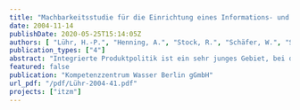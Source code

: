```yaml
---
title: "Machbarkeitsstudie für die Einrichtung eines Informations- und Testzentrums Messtechnik (ITZM) im Wasser- und Abwasserbereich"
date: 2004-11-14
publishDate: 2020-05-25T15:14:05Z
authors: [ "Lühr, H.-P.", "Henning, A.", "Stock, R.", "Schäfer, W.", "Sterger, O.", "Lüdtke, T." ]
publication_types: ["4"]
abstract: "Integrierte Produktpolitik ist ein sehr junges Gebiet, bei dem man kaum auf Erfahrungswerte zurückgreifen kann. Benötigt werden kreative Lösungsansätze, die sich auch unkonventioneller Mittel und Wege bedienen. Dies stellt höchste Anforderungen an die Lernbereitschaft aller Beteiligten. Dabei ist es wichtig, eingefahrene Gleise zu verlassen. Dazu zählt u.a., dass Investitionsentscheidungen nicht mehr von den Abschreibungszeiträumen der Geräte abhängen, sondern von der Funktions- und Einsatzfähigkeit und der Wartungsorganisation. Und genau an diesem Punkt setzt das Geschäftsmodell des ITZM an, unterstützt durch den rechtlich neu gesetzten Rahmen mit der grundlegenden neuen Philosophie- und Strategieausrichtung der Wiederverwendung („Used is Useful“) in der EG-Richtlinie über „Elektro- und Elektronik-Altgeräte“. Das ITZM besteht im Kern aus vier Säulen: der Gebrauchtmessgerätebörse, dem Testfeld für neue Messgeräte und –systeme, der Informationsplattform über das Internet und der Ingenieurberatung. Das ITZM führt die Anwender/Nutzer und Hersteller von Messgeräten und Messsystemen auf den Gebieten der Abwasserbehandlung, Wasserversorgung, Gewässerüberwachung, Produktionsüberwachung und Laboranalytik zusammen, um im Wege des Informationsaustausches umfassend ihre Kauf- und Verkaufswünsche erfüllt zu bekommen. Dazu bietet das ITZM über seine Internetplattform Informationen zu den Gerätschaften in Form von Testergebnissen, Literaturhinweisen, Anwendererfahrungen (Einrichtung eines Forums zum Informationsaustausch) sowie kompetente Ingenieurberatung an. Über das Testfeld werden Messgeräte/-systeme untersucht und erprobt, um die Leistungsversprechen der Hersteller unter realen Bedingungen zu ermitteln. Das ITZM bringt über die Messgerätebörse gebrauchte Geräte nach Überprüfung und evtl. Reparatur sowie Funktionsprüfung mit Qualitätsgarantie wieder in den Markt, realisiert Wartung und Kundendienst und sorgt für ein sehr gutes Preis/Leistungsverhältnis. Als neutrales und autark arbeitendes Unternehmen stellt die Beratung der potenziellen Nutzer einen wesentlichen Faktor dar. In Sinne dieser Machbarkeitsstudie konnte nachgewiesen werden, dass die Gründung eines Unternehmens ITZM auf soliden Füßen steht. Konservative Abschätzungen über Mittelbedarf (Geschäfts- und Investitionskosten) und den zu erwartenden Mittelzufluss aus den Geschäftszielen ergeben eine solide Geschäftsgrundlage. Das ITZM soll als eigenständige Rechtsperson am Standort Berlin gegründet werden. Dadurch wird der Standort Berlin gestärkt, der insbesondere als „Tor zum Osten“ ein neues, bedeutendes Instrument erhält. Denn nach Kenntnis der Verfasser dieser Machbarkeitsstudie existiert derzeit in Deutschland und Europa keine vergleichbare Einrichtung; ebenso ist keine Planung für eine solche bekannt. Mit dem ITZM werden Arbeitsplätze in Berlin gesichert und gleichzeitig auch neue, u.a. technologisch sehr anspruchsvolle geschaffen. Die Bevölkerung des Landes Berlin sowie eine Reihe umgebender Ortschaften, die von den Berliner Wasserbetrieben mit Trinkwasser versorgt oder deren Abwasser durch dieses Unternehmen entsorgt und gereinigt wird, sowie weitere Einrichtungen des Landes Berlin können bei Inanspruchnahme von Leistungen des ITZM direkt profitieren und damit Geld sparen. Das geschätzte Einsparvolumen allein für Berlin liegt bei konsequenter Umsetzung der vorgeschlagenen Maßnahmen in der Größenordnung von mehreren hunderttausend Euro/Jahr. Bei der Einrichtung des ITZM wird auch eine geeignete Kooperation mit dem KompentenzZentrum Wasser Berlin gGmbH (KWB) angestrebt, so dass auch das KWB auf dem Sektor der Messgeräte und Messsysteme auf eine Kompetenz zurückgreifen kann, die überregional und international von herausragender Bedeutung ist."
featured: false
publication: "Kompetenzzentrum Wasser Berlin gGmbH"
url_pdf: "/pdf/Lühr-2004-41.pdf"
projects: ["itzm"]
---
```


